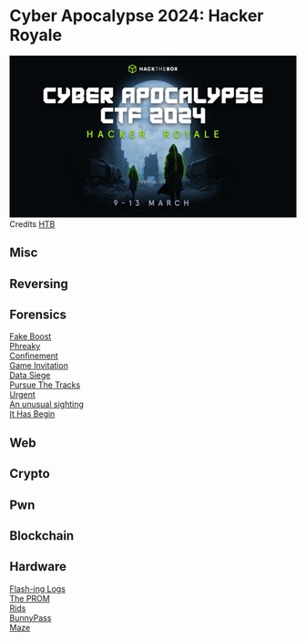 # Cyber Apocalypse 2024: Hacker Royale

![sdfsdf](logo.jpg)
Credits [HTB](http://ctf.hackthebox.com)

## Misc
## Reversing
## Forensics

[Fake Boost](forensics/fake_boost/README.md)\
[Phreaky](forensics/phreaky/README.md)\
[Confinement](forensics/confinement/README.md)\
[Game Invitation](forensics/game_invitation/README.md)\
[Data Siege](forensics/data_siege/README.md)\
[Pursue The Tracks](forensics/pursue_the_tracks/README.md)\
[Urgent](forensics/urgent/README.md)\
[An unusual sighting](forensics/an_unusual_sighting/README.md)\
[It Has Begin](forensics/it_has_begun/README.md)

## Web
## Crypto
## Pwn
## Blockchain
## Hardware

[Flash-ing Logs](hardware/flash_ing_logs/README.md)\
[The PROM](hardware/the_prom/README.md)\
[Rids](hardware/rids/README.md)\
[BunnyPass](hardware/bunny_pass/README.md)\
[Maze](hardware/maze/README.md)
